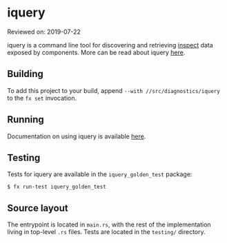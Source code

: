 # iquery

Reviewed on: 2019-07-22

iquery is a command line tool for discovering and retrieving [inspect][inspect]
data exposed by components. More can be read about iquery [here][iquery].

## Building

To add this project to your build, append `--with //src/diagnostics/iquery`
to the `fx set` invocation.

## Running

Documentation on using iquery is available [here][iquery].

## Testing

Tests for iquery are available in the `iquery_golden_test` package:

```
$ fx run-test iquery_golden_test
```

## Source layout

The entrypoint is located in `main.rs`, with the rest of the implementation
living in top-level `.rs` files. Tests are located in the `testing/` directory.

[inspect]: /docs/development/inspect/README.md
[iquery]: /docs/development/inspect/iquery.md
